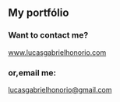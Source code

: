 ## My portfólio

 ### Want to contact me?
 www.lucasgabrielhonorio.com

 ### or,email me:
 lucasgabrielhonorio@gmail.com
